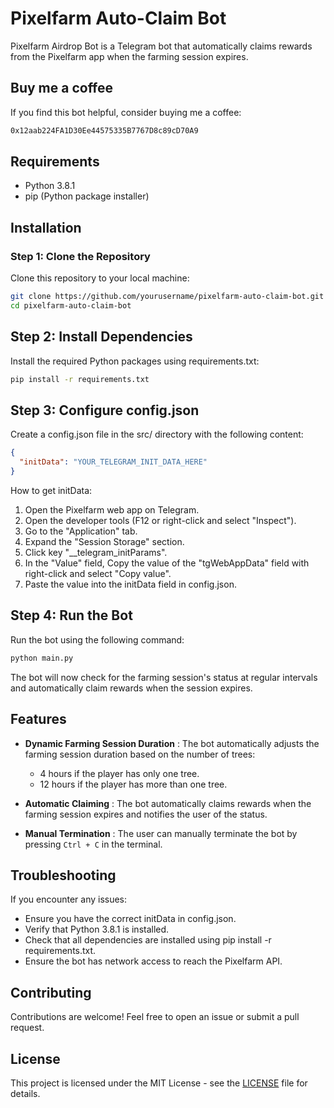 # Pixelfarm Auto-Claim Bot

Pixelfarm Airdrop Bot is a Telegram bot that automatically claims rewards from the Pixelfarm app when the farming session expires.

## Buy me a coffee

If you find this bot helpful, consider buying me a coffee:

```bash
0x12aab224FA1D30Ee44575335B7767D8c89cD70A9
```

## Requirements

- Python 3.8.1
- pip (Python package installer)

## Installation

### Step 1: Clone the Repository

Clone this repository to your local machine:

```bash
git clone https://github.com/yourusername/pixelfarm-auto-claim-bot.git
cd pixelfarm-auto-claim-bot
```

## Step 2: Install Dependencies

Install the required Python packages using requirements.txt:

```bash
pip install -r requirements.txt
```

## Step 3: Configure config.json

Create a config.json file in the src/ directory with the following content:

```json
{
  "initData": "YOUR_TELEGRAM_INIT_DATA_HERE"
}
```

How to get initData:

1. Open the Pixelfarm web app on Telegram.
2. Open the developer tools (F12 or right-click and select "Inspect").
3. Go to the "Application" tab.
4. Expand the "Session Storage" section.
5. Click key "__telegram_initParams".
6. In the "Value" field, Copy the value of the "tgWebAppData" field with right-click and select "Copy value".
6. Paste the value into the initData field in config.json.

## Step 4: Run the Bot

Run the bot using the following command:

```bash
python main.py
```

The bot will now check for the farming session's status at regular intervals and automatically claim rewards when the session expires.

## Features

- **Dynamic Farming Session Duration** :  The bot automatically adjusts the farming session duration based on the number of trees:

    - 4 hours if the player has only one tree.
    - 12 hours if the player has more than one tree.

- **Automatic Claiming** : The bot automatically claims rewards when the farming session expires and notifies the user of the status.

- **Manual Termination** : The user can manually terminate the bot by pressing `Ctrl + C` in the terminal.

## Troubleshooting

If you encounter any issues:
- Ensure you have the correct initData in config.json.
- Verify that Python 3.8.1 is installed.
- Check that all dependencies are installed using pip install -r requirements.txt.
- Ensure the bot has network access to reach the Pixelfarm API.

## Contributing

Contributions are welcome! Feel free to open an issue or submit a pull request.

## License

This project is licensed under the MIT License - see the [LICENSE](LICENSE) file for details.
```
